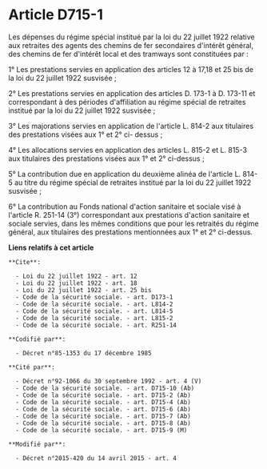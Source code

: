 # Article D715-1

Les dépenses du régime spécial institué par la loi du 22 juillet 1922 relative aux retraites des agents des chemins de fer
secondaires d'intérêt général, des chemins de fer d'intérêt local et des tramways sont constituées par : 

1° Les prestations servies en application des articles 12 à 17,18 et 25 bis de la loi du 22 juillet 1922 susvisée ; 

2° Les prestations servies en application des articles D. 173-1 à D. 173-11 et correspondant à des périodes d'affiliation au
régime spécial de retraites institué par la loi du 22 juillet 1922 susvisée ; 

3° Les majorations servies en application de l'article L. 814-2 aux titulaires des prestations visées aux 1° et 2° ci-
dessus ; 

4° Les allocations servies en application des articles L. 815-2 et L. 815-3 aux titulaires des prestations visées aux 1° et
2° ci-dessus ; 

5° La contribution due en application du deuxième alinéa de l'article L. 814-5 au titre du régime spécial de retraites
institué par la loi du 22 juillet 1922 susvisée ; 

6° La contribution au Fonds national d'action sanitaire et sociale visé à l'article R. 251-14 (3°) correspondant aux
prestations d'action sanitaire et sociale servies, dans les mêmes conditions que pour les retraités du régime général, aux
titulaires des prestations mentionnées aux 1° et 2° ci-dessus.

**Liens relatifs à cet article**

	**Cite**:

	  - Loi du 22 juillet 1922 - art. 12
	  - Loi du 22 juillet 1922 - art. 18
	  - Loi du 22 juillet 1922 - art. 25 bis
	  - Code de la sécurité sociale. - art. D173-1
	  - Code de la sécurité sociale. - art. L814-2
	  - Code de la sécurité sociale. - art. L814-5
	  - Code de la sécurité sociale. - art. L815-2
	  - Code de la sécurité sociale. - art. R251-14

	**Codifié par**:

	  - Décret n°85-1353 du 17 décembre 1985

	**Cité par**:

	  - Décret n°92-1066 du 30 septembre 1992 - art. 4 (V)
	  - Code de la sécurité sociale. - art. D715-10 (Ab)
	  - Code de la sécurité sociale. - art. D715-2 (Ab)
	  - Code de la sécurité sociale. - art. D715-4 (Ab)
	  - Code de la sécurité sociale. - art. D715-6 (Ab)
	  - Code de la sécurité sociale. - art. D715-7 (Ab)
	  - Code de la sécurité sociale. - art. D715-8 (Ab)
	  - Code de la sécurité sociale. - art. D715-9 (M)

	**Modifié par**:

	  - Décret n°2015-420 du 14 avril 2015 - art. 4
